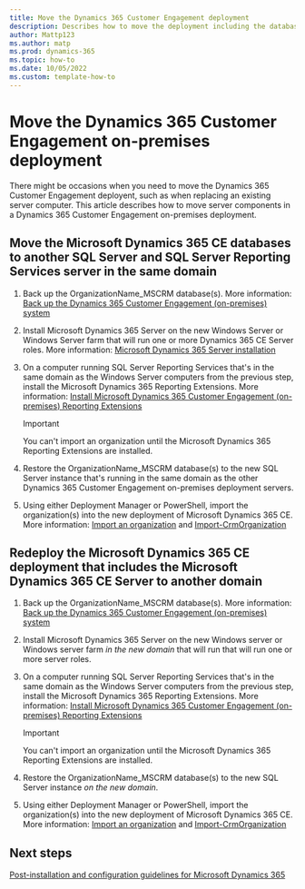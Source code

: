 ```yaml
---
title: Move the Dynamics 365 Customer Engagement deployment
description: Describes how to move the deployment including the databases and servers. 
author: Mattp123
ms.author: matp
ms.prod: dynamics-365
ms.topic: how-to
ms.date: 10/05/2022
ms.custom: template-how-to
---
```

# Move the Dynamics 365 Customer Engagement on-premises deployment

There might be occasions when you need to move the Dynamics 365 Customer Engagement deployent, such as when replacing an existing server computer. This article describes how to move server components in a Dynamics 365 Customer Engagement on-premises deployment.

## Move the Microsoft Dynamics 365 CE databases to another SQL Server and SQL Server Reporting Services server in the same domain

1. Back up the OrganizationName_MSCRM database(s). More information: [Back up the Dynamics 365 Customer Engagement (on-premises) system](back-up-the-microsoft-dynamics-365-system.md)
1. Install Microsoft Dynamics 365 Server on the new Windows Server or Windows Server farm that will run one or more Dynamics 365 CE Server roles. More information: [Microsoft Dynamics 365 Server installation](microsoft-dynamics-365-server-installation.md?view=op-9-0)
1. On a computer running SQL Server Reporting Services that's in the same domain as the Windows Server computers from the previous step, install the Microsoft Dynamics 365 Reporting Extensions. More information: [Install Microsoft Dynamics 365 Customer Engagement (on-premises) Reporting Extensions](install-microsoft-dynamics-365-reporting-extensions.md)

   > [!IMPORTANT]
   >  You can't import an organization until the Microsoft Dynamics 365 Reporting Extensions are installed.
1. Restore the OrganizationName_MSCRM database(s) to the new SQL Server instance that's running in the same domain as the other Dynamics 365 Customer Engagement on-premises deployment servers.
1. Using either Deployment Manager or PowerShell, import the organization(s) into the new deployment of Microsoft Dynamics 365 CE. More information: [Import an organization](import-an-organization.md) and [Import-CrmOrganization](/en-us/powershell/module/microsoft.crm.powershell/import-crmorganization?view=dynamics365ce-ps)

## Redeploy the Microsoft Dynamics 365 CE deployment that includes the Microsoft Dynamics 365 CE Server to another domain

1. Back up the OrganizationName_MSCRM database(s). More information: [Back up the Dynamics 365 Customer Engagement (on-premises) system](back-up-the-microsoft-dynamics-365-system.md)
1. Install Microsoft Dynamics 365 Server on the new Windows server or Windows server farm *in the new domain* that will run that will run one or more server roles.
1. On a computer running SQL Server Reporting Services that's in the same domain as the Windows Server computers from the previous step, install the Microsoft Dynamics 365 Reporting Extensions. More information: [Install Microsoft Dynamics 365 Customer Engagement (on-premises) Reporting Extensions](install-microsoft-dynamics-365-reporting-extensions.md)

   > [!IMPORTANT]
   >  You can't import an organization until the Microsoft Dynamics 365 Reporting Extensions are installed.
1. Restore the OrganizationName_MSCRM database(s) to the new SQL Server instance *on the new domain*.
1. Using either Deployment Manager or PowerShell, import the organization(s) into the new deployment of Microsoft Dynamics 365 CE. More information: [Import an organization](import-an-organization.md) and [Import-CrmOrganization](/en-us/powershell/module/microsoft.crm.powershell/import-crmorganization?view=dynamics365ce-ps)

## Next steps

[Post-installation and configuration guidelines for Microsoft Dynamics 365](post-installation-configuration-guidelines-dynamics-365.md)
